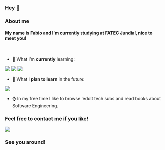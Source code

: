 ### Hey 👋

### About me

#### My name is Fabio and I'm currently studying at FATEC Jundiaí, nice to meet you!

<br>

- 🌱 What I’m **currently** learning:

<div style="float=right">
  <img src="https://img.shields.io/badge/-html-E34F26?style=for-the-badge&logo=html5&logoColor=white">
  <img src="https://img.shields.io/badge/-css3-1572B6?style=for-the-badge&logo=css3&logoColor=white">
  <img src="https://img.shields.io/badge/-javascript-F7DF1E?style=for-the-badge&logo=javascript&logoColor=white">
</div>

- 🌱 What I **plan to learn** in the future:

<div style="float=right">
  <img src="https://img.shields.io/badge/-reactjs-blue?style=for-the-badge&logo=react&logoColor=white">  
</div>

- ⌚ In my free time I like to browse reddit tech subs and read books about Software Engineering.


### Feel free to contact me if you like!

<img src="https://img.shields.io/badge/-linkedin-0A66C2?style=for-the-badge&logo=linkedin&logoColor=white"><a href="https://www.linkedin.com/in/fabio-nalini-26a531231/"></a>

### See you around!

<!--




-->
